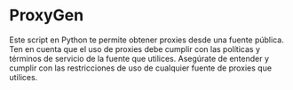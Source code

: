 # ProxyGen
Este script en Python te permite obtener proxies desde una fuente pública. Ten en cuenta que el uso de proxies debe cumplir con las políticas y términos de servicio de la fuente que utilices. Asegúrate de entender y cumplir con las restricciones de uso de cualquier fuente de proxies que utilices.
